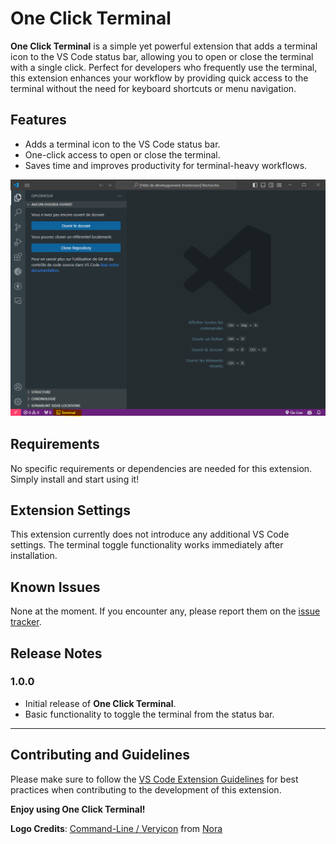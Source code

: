 # One Click Terminal

**One Click Terminal** is a simple yet powerful extension that adds a terminal icon to the VS Code status bar, allowing you to open or close the terminal with a single click. Perfect for developers who frequently use the terminal, this extension enhances your workflow by providing quick access to the terminal without the need for keyboard shortcuts or menu navigation.

## Features

- Adds a terminal icon to the VS Code status bar.
- One-click access to open or close the terminal.
- Saves time and improves productivity for terminal-heavy workflows.

![Screenshot](assets/screenshot.png) 

## Requirements

No specific requirements or dependencies are needed for this extension. Simply install and start using it!

## Extension Settings

This extension currently does not introduce any additional VS Code settings. The terminal toggle functionality works immediately after installation.

## Known Issues

None at the moment. If you encounter any, please report them on the [issue tracker](https://github.com/your-repo/one-click-terminal/issues).

## Release Notes

### 1.0.0

- Initial release of **One Click Terminal**.
- Basic functionality to toggle the terminal from the status bar.

---

## Contributing and Guidelines

Please make sure to follow the [VS Code Extension Guidelines](https://code.visualstudio.com/api/references/extension-guidelines) for best practices when contributing to the development of this extension.

**Enjoy using One Click Terminal!**

<!-- credit about logo author website -->

**Logo Credits**: [Command-Line / Veryicon](https://www.veryicon.com/icons/miscellaneous/network-security-computer/command-line.html) from [Nora](https://www.veryicon.com/icons/miscellaneous/network-security-computer/command-line.html) 
